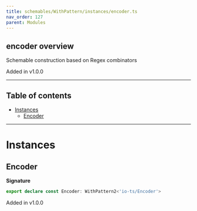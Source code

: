 ```yaml
---
title: schemables/WithPattern/instances/encoder.ts
nav_order: 127
parent: Modules
---
```


## encoder overview

Schemable construction based on Regex combinators

Added in v1.0.0

---

<h2 class="text-delta">Table of contents</h2>

- [Instances](#instances)
  - [Encoder](#encoder)

---

# Instances

## Encoder

**Signature**

```ts
export declare const Encoder: WithPattern2<'io-ts/Encoder'>
```

Added in v1.0.0

